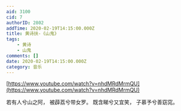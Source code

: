 ```yaml
---
aid: 3100
cid: 7
authorID: 2802
addTime: 2020-02-19T14:15:00.000Z
title: 黄诗扶-《山鬼》
tags:
    - 黄诗
    - 山鬼
comments: []
date: 2020-02-19T14:15:00.000Z
category: 音乐
---
```


[https://www.youtube.com/watch?v=nhdMRdMrmQU](https://www.youtube.com/watch?v=nhdMRdMrmQU)

若有人兮山之阿， 被薜荔兮带女罗。 既含睇兮又宜笑， 子慕予兮善窈窕。

